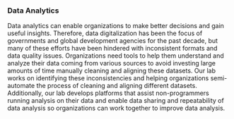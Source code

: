 ### Data Analytics

Data analytics can enable organizations to make better decisions and gain useful insights. Therefore, data digitalization has been the focus of governments and global development agencies for the past decade, but many of these efforts have been hindered with inconsistent formats and data quality issues. Organizations need tools to help them understand and analyze their data coming from various sources to avoid investing large amounts of time manually cleaning and aligning these datasets. Our lab works on identifying these inconsistencies and helping organizations semi-automate the process of cleaning and aligning different datasets. Additionally, our lab develops platforms that assist non-programmers running analysis on their data and enable data sharing and repeatability of data analysis so organizations can work together to improve data analysis.
